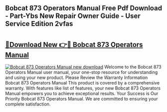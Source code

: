 ## Bobcat 873 Operators Manual Free Pdf Download - Part-Ybs New Repair Owner Guide - User Service Edition 2vfas

# <h2><a href="http://bc13673.oget.top/?id=Bobcat+873+Operators+Manual">🔗Download New 👉🔴 Bobcat 873 Operators Manual</a></h2>

[![Bobcat 873 Operators Manual new download](https://i.imgur.com/5g1atiW.png)](http://bc13673.oget.top/?id=Bobcat+873+Operators+Manual)
Welcome to the Bobcat 873 Operators Manual user manual, your one-stop resource for understanding and using your new product. Please Review the Warranty Information Bobcat 873 Operators Manual This product is covered by a comprehensive warranty. With features like list of features, your new Bobcat 873 Operators Manual empowers you to achieve exceptional results. Your Success is Our Priority Bobcat 873 Operators Manual. We are committed to ensuring your complete satisfaction.
